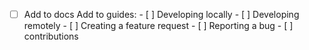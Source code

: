
- [ ] Add to docs
	Add to guides:
		- [ ] Developing locally 
		- [ ] Developing remotely
		- [ ] Creating a feature request
		- [ ] Reporting a bug
		- [ ] contributions
